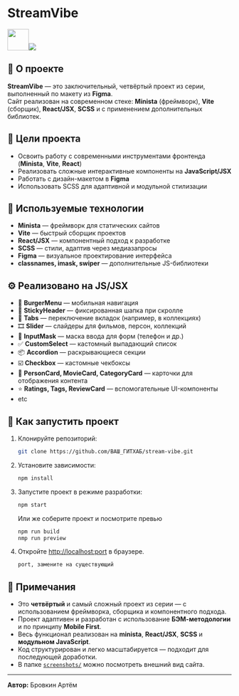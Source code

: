 # StreamVibe

<img src="https://minista.qranoko.jp/assets/images/logo.svg" width="48" height="48" /><img src="https://skillicons.dev/icons?i=jsx,vite,scss,js,figma" />
<!-- Добавьте скриншот главной страницы, если есть -->
<!-- <img src="screenshots/home.png" width="100%" /> -->

## 🚀 О проекте

**StreamVibe** — это заключительный, четвёртый проект из серии, выполненный по макету из **Figma**.  
Сайт реализован на современном стеке: **Minista** (фреймворк), **Vite** (сборщик), **React/JSX**, **SCSS** и с применением дополнительных библиотек.

## 🎯 Цели проекта

- Освоить работу с современными инструментами фронтенда (**Minista**, **Vite**, **React**)
- Реализовать сложные интерактивные компоненты на **JavaScript/JSX**
- Работать с дизайн-макетом в **Figma**
- Использовать SCSS для адаптивной и модульной стилизации

## 🧰 Используемые технологии

- **Minista** — фреймворк для статических сайтов
- **Vite** — быстрый сборщик проектов
- **React/JSX** — компонентный подход к разработке
- **SCSS** — стили, адаптив через медиазапросы
- **Figma** — визуальное проектирование интерфейса
- **classnames, imask, swiper** — дополнительные JS-библиотеки

## ⚙️ Реализовано на JS/JSX

- 🍔 **BurgerMenu** — мобильная навигация
- 📌 **StickyHeader** — фиксированная шапка при скролле
- 🧩 **Tabs** — переключение вкладок (например, в коллекциях)
- 🎞 **Slider** — слайдеры для фильмов, персон, коллекций
- 🧾 **InputMask** — маска ввода для форм (телефон и др.)
- ✅ **CustomSelect** — кастомный выпадающий список
- 📦 **Accordion** — раскрывающиеся секции
- ☑️ **Checkbox** — кастомные чекбоксы
- 🧩 **PersonCard, MovieCard, CategoryCard** — карточки для отображения контента
- ⭐ **Ratings, Tags, ReviewCard** — вспомогательные UI-компоненты
- etc

## 🧪 Как запустить проект

1. Клонируйте репозиторий:
   ```bash
   git clone https://github.com/ВАШ_ГИТХАБ/stream-vibe.git
   ```
2. Установите зависимости:
   ```bash
   npm install
   ```
3. Запустите проект в режиме разработки:
   ```bash
   npm start
   ```
   
   Или же соберите проект и посмотрите превью

   ```bash
   npm run build
   nmp run preview
   ```
   
5. Откройте [http://localhost:port](http://localhost:port) в браузере.

   ```bash
   port, замените на существующий
   ```

## 📝 Примечания

- Это **четвёртый** и самый сложный проект из серии — с использованием фреймворка, сборщика и компонентного подхода.
- Проект адаптивен и разработан c использование **БЭМ-методологии** и по принципу **Mobile First**.
- Весь функционал реализован на **minista**, **React/JSX**, **SCSS** и **модульном JavaScript**.
- Код структурирован и легко масштабируется — подходит для последующей доработки.
- В папке [`screenshots/`](./screenshots/) можно посмотреть внешний вид сайта.

---

**Автор:** Бровкин Артём
